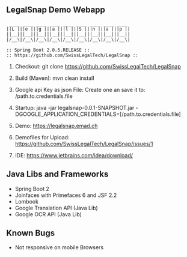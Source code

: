 LegalSnap Demo Webapp
--


```
 ____ ____ ____ ____ ____ ____ ____ ____ ____
||L |||e |||g |||a |||l |||S |||n |||a |||p ||
||__|||__|||__|||__|||__|||__|||__|||__|||__||
|/__\|/__\|/__\|/__\|/__\|/__\|/__\|/__\|/__\|

:: Spring Boot 2.0.5.RELEASE ::
:: https://github.com/SwissLegalTech/LegalSnap ::
```


1) Checkout:
git clone https://github.com/SwissLegalTech/LegalSnap

2) Build (Maven):
mvn clean install

3) Google api Key as json File:
Create one an save it to: /path.to.credentials.file

4) Startup:
java -jar legalsnap-0.0.1-SNAPSHOT.jar -DGOOGLE_APPLICATION_CREDENTIALS=[/path.to.credentials.file]

5) Demo:
https://legalsnap.emad.ch

6) Demofiles for Upload:
https://github.com/SwissLegalTech/LegalSnap/issues/1

7) IDE:
https://www.jetbrains.com/idea/download/


Java Libs and Frameworks
--
- Spring Boot 2
- Joinfaces with Primefaces 6 and JSF 2.2
- Lombook
- Google Translation API (Java Lib)
- Google OCR API (Java Lib)

Known Bugs
----------
- Not responsive on mobile Browsers

